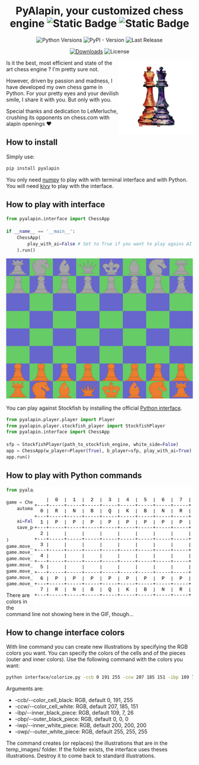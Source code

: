 <div align="center">
    
# PyAlapin, your customized chess engine ![Static Badge](https://img.shields.io/badge/chess-e1c199) ![Static Badge](https://img.shields.io/badge/alapin-850606)
![Python Versions](https://img.shields.io/pypi/pyversions/pyalapin)
![PyPI - Version](https://img.shields.io/pypi/v/pyalapin)
![Last Release](https://img.shields.io/github/release-date/VincentAuriau/custom-chess-engine)
    
[![Downloads](https://static.pepy.tech/badge/pyalapin/month)](https://pepy.tech/project/pyalapin)
![License](https://img.shields.io/pypi/l/pyalapin)

</div>

<img align="right" width="200" src="illustrations/icon.png" />
Is it the best, most efficient and state of the art chess engine ? I'm pretty sure not.

However, driven by passion and madness, I have developed my own chess game in Python.
For your pretty eyes and your devilish smile, I share it with you. But only with you.

Special thanks and dedication to LeMerluche, crushing its opponents on chess.com with alapin openings ❤️

## How to install
Simply use:
```bash
pip install pyalapin
```
You only need [numpy](https://numpy.org/) to play with with terminal interface and with Python.
You will need [kivy](https://kivy.org/) to play with the interface.

## How to play with interface
```python
from pyalapin.interface import ChessApp

if __name__ == '__main__':
    ChessApp(
        play_with_ai=False # Set to True if you want to play agains AI
    ).run()

```
![](docs/scholars_mate_interface.gif)


You can play against Stockfish by installing the official [Python interface](https://github.com/zhelyabuzhsky/stockfish).
```python
from pyalapin.player.player import Player
from pyalapin.player.stockfish_player import StockfishPlayer
from pyalapin.interface import ChessApp

sfp = StockfishPlayer(path_to_stockfish_engine, white_side=False)
app = ChessApp(w_player=Player(True), b_player=sfp, play_with_ai=True)
app.run()
```

## How to play with Python commands

<img align="right" src="docs/scholars_mate_command.gif">

```python
from pyalapin.engine import ChessGame

game = ChessGame(
    automatic_draw=True, # Set to True if you want
                         # to have each turn drawn in terminal
    ai=False, # set to True if you want to play agains AI
    save_pgn=False # set to True if you want to
                   # save moves as PGN
)
game.move_from_coordinates(game.player1, 1, 4, 3, 4)
game.move_from_coordinates(game.player2, 6, 4, 4, 4)
game.move_from_coordinates(game.player1, 0, 5, 3, 2)
game.move_from_coordinates(game.player2, 6, 3, 5, 4)
game.move_from_coordinates(game.player1, 0, 3, 2, 5)
game.move_from_coordinates(game.player2, 6, 2, 4, 2)
game.move_from_coordinates(game.player2, 2, 5, 6, 5)
```
There are colors in the command line not showing here in the GIF, though...

## How to change interface colors

With line command you can create new illustrations by specifying the RGB colors you want. You can specify the colors of the cells and of the pieces (outer and inner colors).
Use the following command with the colors you want:
```bash
python interface/colorize.py -ccb 0 191 255 -ccw 207 185 151 -ibp 109 7 26 -obp 0 0 0 -iwp 200 200 200 -owp 255 255 255
```
Arguments are:
- -ccb/--color_cell_black: RGB, default 0, 191, 255
- -ccw/--color_cell_white: RGB, default 207, 185, 151
- -ibp/--inner_black_piece: RGB, default 109, 7, 26
- -obp/--outer_black_piece: RGB, default 0, 0, 0
- -iwp/--inner_white_piece: RGB, default 200, 200, 200
- -owp/--outer_white_piece: RGB, default 255, 255, 255

The command creates (or replaces) the illustrations that are in the temp_images/ folder. If the folder exists, the interface uses theses illustrations. Destroy it to come back to standard illustrations.
